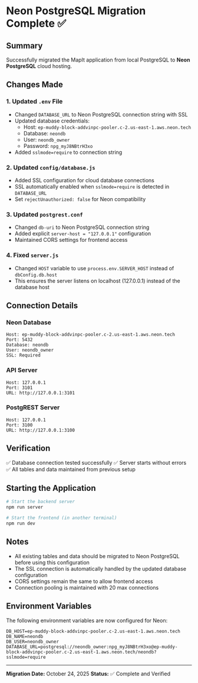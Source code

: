 # Neon PostgreSQL Migration Complete ✅

## Summary
Successfully migrated the MapIt application from local PostgreSQL to **Neon PostgreSQL** cloud hosting.

## Changes Made

### 1. Updated `.env` File
- Changed `DATABASE_URL` to Neon PostgreSQL connection string with SSL
- Updated database credentials:
  - Host: `ep-muddy-block-addvinpc-pooler.c-2.us-east-1.aws.neon.tech`
  - Database: `neondb`
  - User: `neondb_owner`
  - Password: `npg_myJ8NBtrH3xo`
- Added `sslmode=require` to connection string

### 2. Updated `config/database.js`
- Added SSL configuration for cloud database connections
- SSL automatically enabled when `sslmode=require` is detected in `DATABASE_URL`
- Set `rejectUnauthorized: false` for Neon compatibility

### 3. Updated `postgrest.conf`
- Changed `db-uri` to Neon PostgreSQL connection string
- Added explicit `server-host = "127.0.0.1"` configuration
- Maintained CORS settings for frontend access

### 4. Fixed `server.js`
- Changed `HOST` variable to use `process.env.SERVER_HOST` instead of `dbConfig.db.host`
- This ensures the server listens on localhost (127.0.0.1) instead of the database host

## Connection Details

### Neon Database
```
Host: ep-muddy-block-addvinpc-pooler.c-2.us-east-1.aws.neon.tech
Port: 5432
Database: neondb
User: neondb_owner
SSL: Required
```

### API Server
```
Host: 127.0.0.1
Port: 3101
URL: http://127.0.0.1:3101
```

### PostgREST Server
```
Host: 127.0.0.1
Port: 3100
URL: http://127.0.0.1:3100
```

## Verification

✅ Database connection tested successfully
✅ Server starts without errors
✅ All tables and data maintained from previous setup

## Starting the Application

```bash
# Start the backend server
npm run server

# Start the frontend (in another terminal)
npm run dev
```

## Notes

- All existing tables and data should be migrated to Neon PostgreSQL before using this configuration
- The SSL connection is automatically handled by the updated database configuration
- CORS settings remain the same to allow frontend access
- Connection pooling is maintained with 20 max connections

## Environment Variables

The following environment variables are now configured for Neon:

```env
DB_HOST=ep-muddy-block-addvinpc-pooler.c-2.us-east-1.aws.neon.tech
DB_NAME=neondb
DB_USER=neondb_owner
DATABASE_URL=postgresql://neondb_owner:npg_myJ8NBtrH3xo@ep-muddy-block-addvinpc-pooler.c-2.us-east-1.aws.neon.tech/neondb?sslmode=require
```

---

**Migration Date:** October 24, 2025
**Status:** ✅ Complete and Verified
